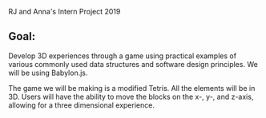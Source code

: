  RJ and Anna's Intern Project 2019
## Goal: 
Develop 3D experiences through a game using practical examples of various commonly used data structures and software design principles. We will be using Babylon.js.

The game we will be making is a modified Tetris. All the elements will be in 3D. Users will have the ability to move the blocks on the x-, y-, and z-axis, allowing for a three dimensional experience.